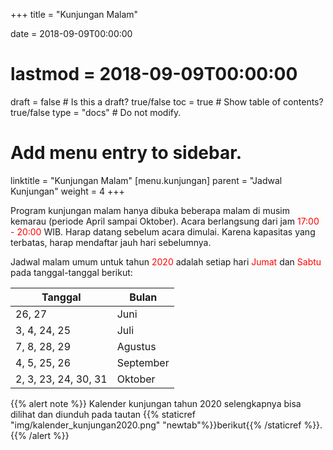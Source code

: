 +++
title = "Kunjungan Malam"

date = 2018-09-09T00:00:00
# lastmod = 2018-09-09T00:00:00

draft = false  # Is this a draft? true/false
toc = true  # Show table of contents? true/false
type = "docs"  # Do not modify.

# Add menu entry to sidebar.
linktitle = "Kunjungan Malam"
[menu.kunjungan]
  parent = "Jadwal Kunjungan"
  weight = 4
+++

Program kunjungan malam hanya dibuka beberapa malam di musim kemarau (periode April sampai Oktober). Acara berlangsung dari jam <font color='red'>17:00 - 20:00</font> WIB. Harap datang sebelum acara dimulai. Karena kapasitas yang terbatas, harap mendaftar jauh hari sebelumnya.

Jadwal malam umum untuk tahun <font color='red'>2020</font> adalah setiap hari <font color='red'>Jumat</font> dan <font color='red'>Sabtu</font> pada tanggal-tanggal berikut:

Tanggal | Bulan
------- | -----
26, 27| Juni
3, 4, 24, 25 | Juli
7, 8, 28, 29 | Agustus
4, 5, 25, 26 | September
2, 3, 23, 24, 30, 31 | Oktober

{{% alert note %}}
Kalender kunjungan tahun 2020 selengkapnya bisa dilihat dan diunduh pada tautan {{% staticref "img/kalender_kunjungan2020.png" "newtab"%}}berikut{{% /staticref %}}.
{{% /alert %}}